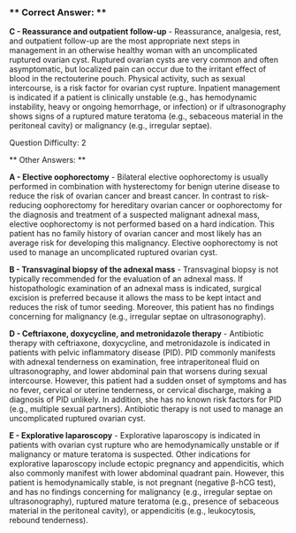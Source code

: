 ### ** Correct Answer: **

**C - Reassurance and outpatient follow-up** - Reassurance, analgesia, rest, and outpatient follow-up are the most appropriate next steps in management in an otherwise healthy woman with an uncomplicated ruptured ovarian cyst. Ruptured ovarian cysts are very common and often asymptomatic, but localized pain can occur due to the irritant effect of blood in the rectouterine pouch. Physical activity, such as sexual intercourse, is a risk factor for ovarian cyst rupture. Inpatient management is indicated if a patient is clinically unstable (e.g., has hemodynamic instability, heavy or ongoing hemorrhage, or infection) or if ultrasonography shows signs of a ruptured mature teratoma (e.g., sebaceous material in the peritoneal cavity) or malignancy (e.g., irregular septae).

Question Difficulty: 2

** Other Answers: **

**A - Elective oophorectomy** - Bilateral elective oophorectomy is usually performed in combination with hysterectomy for benign uterine disease to reduce the risk of ovarian cancer and breast cancer. In contrast to risk-reducing oophorectomy for hereditary ovarian cancer or oophorectomy for the diagnosis and treatment of a suspected malignant adnexal mass, elective oophorectomy is not performed based on a hard indication. This patient has no family history of ovarian cancer and most likely has an average risk for developing this malignancy. Elective oophorectomy is not used to manage an uncomplicated ruptured ovarian cyst.

**B - Transvaginal biopsy of the adnexal mass** - Transvaginal biopsy is not typically recommended for the evaluation of an adnexal mass. If histopathologic examination of an adnexal mass is indicated, surgical excision is preferred because it allows the mass to be kept intact and reduces the risk of tumor seeding. Moreover, this patient has no findings concerning for malignancy (e.g., irregular septae on ultrasonography).

**D - Ceftriaxone, doxycycline, and metronidazole therapy** - Antibiotic therapy with ceftriaxone, doxycycline, and metronidazole is indicated in patients with pelvic inflammatory disease (PID). PID commonly manifests with adnexal tenderness on examination, free intraperitoneal fluid on ultrasonography, and lower abdominal pain that worsens during sexual intercourse. However, this patient had a sudden onset of symptoms and has no fever, cervical or uterine tenderness, or cervical discharge, making a diagnosis of PID unlikely. In addition, she has no known risk factors for PID (e.g., multiple sexual partners). Antibiotic therapy is not used to manage an uncomplicated ruptured ovarian cyst.

**E - Explorative laparoscopy** - Explorative laparoscopy is indicated in patients with ovarian cyst rupture who are hemodynamically unstable or if malignancy or mature teratoma is suspected. Other indications for explorative laparoscopy include ectopic pregnancy and appendicitis, which also commonly manifest with lower abdominal quadrant pain. However, this patient is hemodynamically stable, is not pregnant (negative β-hCG test), and has no findings concerning for malignancy (e.g., irregular septae on ultrasonography), ruptured mature teratoma (e.g., presence of sebaceous material in the peritoneal cavity), or appendicitis (e.g., leukocytosis, rebound tenderness).


